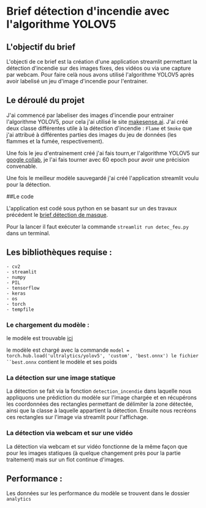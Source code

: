 # Brief détection d'incendie avec l'algorithme YOLOV5

## L'objectif du brief

L'objecti de ce brief est la création d'une application streamlit permettant la détection d'incendie sur des images fixes, des vidéos ou via une capture par webcam. Pour faire celà nous avons utilisé l'algorithme YOLOV5 après avoir labelisé un jeu d'image d'incendie pour l'entrainer.

## Le déroulé du projet

J'ai commencé par labeliser des images d'incendie pour entrainer l'algorithme YOLOV5, pour cela j'ai utilisé le site [makesense.ai](https://www.makesense.ai/). J'ai créé deux classe différentes utile à la détection d'incendie : `Flame` et `Smoke` que j'ai attribué à différentes parties des images du jeu de données (les flammes et la fumée, respectivement).

Une fois le jeu d'entrainement créé j'ai fais tourn,er l'algorithme YOLOV5 sur [google collab](https://colab.research.google.com/github/ultralytics/yolov5/blob/master/tutorial.ipynb), je l'ai fais tourner avec 60 epoch pour avoir une précision convenable.

Une fois le meilleur modèle sauvegardé j'ai créé l'application streamlit voulu pour la détection.

##Le code

L'application est codé sous python en se basant sur un des travaux précédent le [brief détection de masque](https://github.com/Wkekk/mask_detection_v2).

Pour la lancer il faut exécuter la commande `streamlit run detec_feu.py` dans un terminal.

## Les bibliothèques requise :

	- cv2
	- streamlit
	- numpy
	- PIL
	- tensorflow
	- keras
	- os
	- torch
	- tempfile

### Le chargement du modèle :
le modèle est trouvable [ici](https://drive.google.com/drive/folders/1cefdn9EdQa0LoHe1_xhoLGKKvT3vfGjz?usp=sharing)

le modèle est chargé avec la commande `model = torch.hub.load('ultralytics/yolov5', 'custom', 'best.onnx')
le fichier ``best.onnx` contient le modèle et ses poids

### La détection sur une image statique

La détection se fait via la fonction `detection_incendie` dans laquelle nous appliquons une prédiction du modèle sur l'image chargée et en récupérons les coordonnées des rectangles permettant de délimiter la zone détectée, ainsi que la classe à laquelle appartient la détection. Ensuite nous recréons ces rectangles sur  l'image via streamlit pour l'affichage.

### La détection via webcam et sur une vidéo

La détection via webcam et sur vidéo fonctionne de la même façon que pour les images statiques (à quelque changement près pour la partie traitement) mais sur un flot continue d'images.


## Performance :

Les données sur les performance du modèle se trouvent dans le dossier `analytics`

